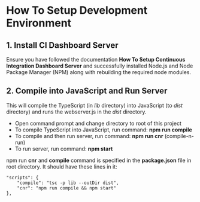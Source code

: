 # How To Setup Development Environment

## 1. Install CI Dashboard Server
Ensure you have followed the documentation **How To Setup Continuous Integration Dashboard Server** and successfully installed Node.js and Node Package Manager (NPM) along with rebuilding the required node modules.

## 2. Compile into JavaScript and Run Server
This will compile the TypeScript (in *lib* directory) into JavaScript (to *dist* directory) and runs the webserver.js in the *dist* directory.

* Open command prompt and change directory to root of this project
* To compile TypeScript into JavaScript, run command: **npm run compile**
* To compile and then run server, run command: **npm run cnr** (compile-n-run)
* To run server, run command: **npm start**

npm run **cnr** and **compile** command is specified in the **package.json** file in root directory. It should have these lines in it:

```
"scripts": {
    "compile": "tsc -p lib --outDir dist",
    "cnr": "npm run compile && npm start"
},
```